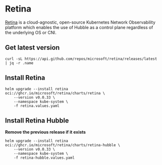 # Retina

[Retina](https://retina.sh/) is a cloud-agnostic, open-source Kubernetes Network Observability platform which enables the use of Hubble as a control plane regardless of the underlying OS or CNI.


## Get latest version

```shell
curl -sL https://api.github.com/repos/microsoft/retina/releases/latest | jq -r .name
```

## Install Retina

```shell
helm upgrade --install retina oci://ghcr.io/microsoft/retina/charts/retina \
    --version v0.0.33 \
    --namespace kube-system \
    -f retina.values.yaml
```

## Install Retina Hubble

**Remove the previous release if it exists**

```shell
helm upgrade --install retina oci://ghcr.io/microsoft/retina/charts/retina-hubble \
    --version v0.0.33 \
    --namespace kube-system \
    -f retina-hubble.values.yaml
```